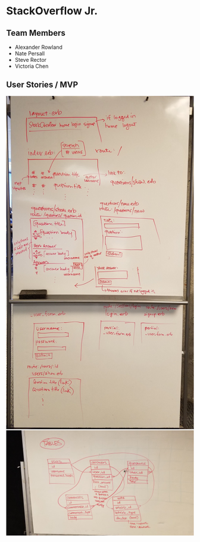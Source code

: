 # StackOverflow Jr.

## Team Members
* Alexander Rowland
* Nate Persall
* Steve Rector
* Victoria Chen

## User Stories / MVP
![Image of wireframes](./20170629_115247.jpg)
![Image of schema](./20170629_115703.jpg)
